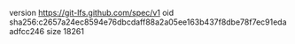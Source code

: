 version https://git-lfs.github.com/spec/v1
oid sha256:c2657a24ec8594e76dbcdaff88a2a05ee163b437f8dbe78f7ec91edaadfcc246
size 18261
